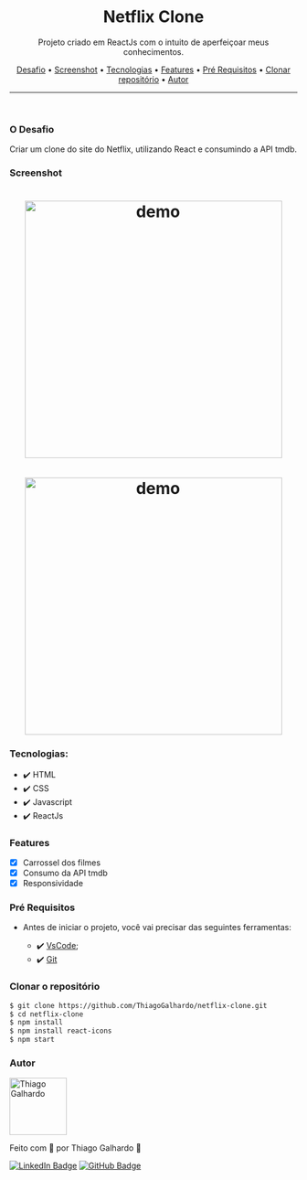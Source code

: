 <h1 align="center">Netflix Clone</h1>

<p align="center">Projeto criado em  ReactJs com o intuito de aperfeiçoar meus conhecimentos.
<p align="center">
 <a href="#desafio">Desafio</a> •
 <a href="#screenshot">Screenshot</a> •
 <a href="#tecnologias">Tecnologias</a> •
 <a href="#features">Features</a> •
 <a href="#pré-requisitos">Pré Requisitos</a> •
 <a href="#clonar-o-repositório">Clonar repositório</a> •
 <a href="#autor">Autor</a>
</p>

---

<br>

### O Desafio

Criar um clone do site do Netflix, utilizando React e consumindo a API tmdb.

### Screenshot

<h1 align="center">
<img alt="demo" title="Screenshot" src="screenshot.gif" height="450" /> 
<br/>
<br/>
<img alt="demo" title="Screenshot" src="screenshot2.gif" height="450" /> 
</h1>

### Tecnologias:

- ✔️ HTML
- ✔️ CSS
- ✔️ Javascript
- ✔️ ReactJs

### Features

- [x] Carrossel dos filmes
- [x] Consumo da API tmdb
- [x] Responsividade

### Pré Requisitos

- Antes de iniciar o projeto, você vai precisar das seguintes ferramentas:

  - ✔️ [VsCode](https://code.visualstudio.com/download);
  - ✔️ [Git](https://git-scm.com/)

### Clonar o repositório

```bash
$ git clone https://github.com/ThiagoGalhardo/netflix-clone.git
$ cd netflix-clone
$ npm install
$ npm install react-icons
$ npm start
```

### Autor

<img alt="Thiago Galhardo" title="Thiago Galhardo" src="https://avatars.githubusercontent.com/u/70352885?v=4" height="100" width="100" />

Feito com 💜 por Thiago Galhardo 👋

[![LinkedIn Badge](https://img.shields.io/badge/-Thiago_Galhardo-blue?style=flat-square&logo=Linkedin&logoColor=white&link=https://www.linkedin.com/in/thgalhardo/)](https://www.linkedin.com/in/thgalhardo/)
[![GitHub Badge](https://img.shields.io/badge/-Thiago_Galhardo-gray?style=flat-square&logo=GitHub&logoColor=white&link=https://github.com/ThiagoGalhardo/)](https://github.com/thiagogalhardo/)
